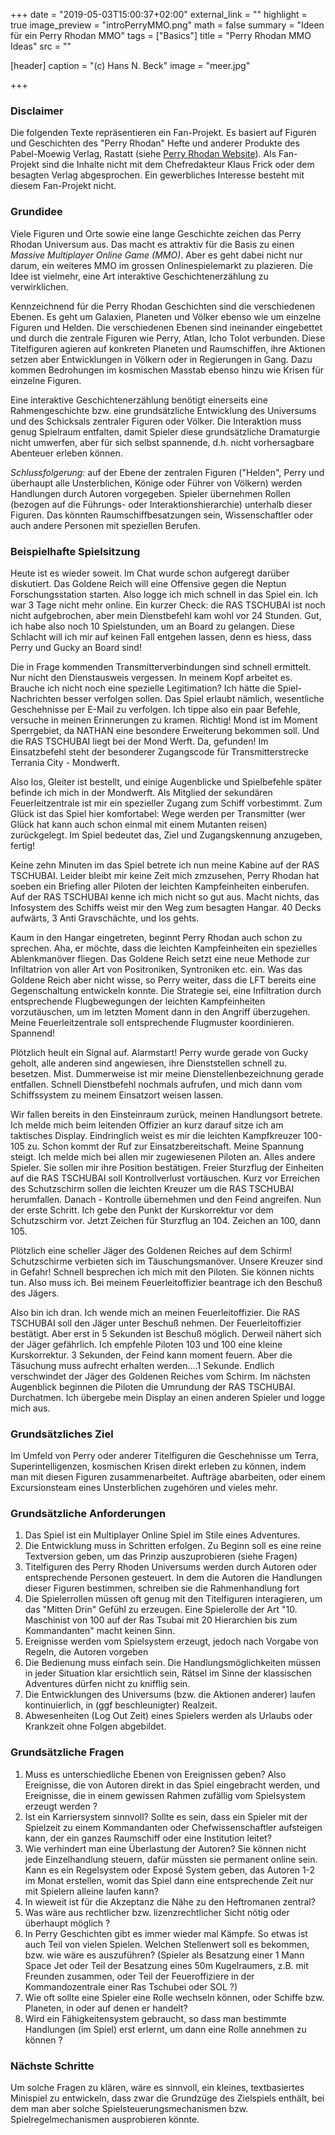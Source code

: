 +++
date = "2019-05-03T15:00:37+02:00"
external_link = ""
highlight = true
image_preview = "introPerryMMO.png"
math = false
summary = "Ideen für ein Perry Rhodan MMO"
tags = ["Basics"]
title = "Perry Rhodan MMO Ideas"
src = ""

[header]
  caption = "(c) Hans N. Beck"
  image = "meer.jpg"

+++

### Disclaimer

Die folgenden Texte repräsentieren ein Fan-Projekt. Es basiert auf Figuren und Geschichten des "Perry Rhodan" Hefte und anderer Produkte des Pabel-Moewig Verlag, Rastatt (siehe [Perry Rhodan Website](https://perry-rhodan.net/)). Als Fan-Projekt sind die Inhalte nicht mit dem Chefredakteur Klaus Frick oder dem besagten Verlag abgesprochen. Ein gewerbliches Interesse besteht mit diesem Fan-Projekt nicht. 

### Grundidee

Viele Figuren und Orte sowie eine lange Geschichte zeichen das Perry Rhodan Universum aus. Das macht es attraktiv für die Basis zu einen *Massive Multiplayer Online Game (MMO)*. Aber es geht dabei nicht nur darum, ein weiteres MMO im grossen Onlinespielemarkt zu plazieren. Die Idee ist vielmehr, eine Art interaktive Geschichtenerzählung zu verwirklichen.

Kennzeichnend für die Perry Rhodan Geschichten sind die verschiedenen Ebenen. Es geht um Galaxien, Planeten und Völker ebenso wie um einzelne Figuren und Helden. Die verschiedenen Ebenen sind ineinander eingebettet und durch die zentrale Figuren wie Perry, Atlan, Icho Tolot verbunden. Diese Titelfiguren agieren auf konkreten Planeten und Raumschiffen, ihre Aktionen setzen aber Entwicklungen in Völkern oder in Regierungen in Gang. Dazu kommen Bedrohungen im kosmischen Masstab ebenso hinzu wie Krisen für einzelne Figuren.

Eine interaktive Geschichtenerzählung benötigt einerseits eine Rahmengeschichte bzw. eine grundsätzliche Entwicklung des Universums und des Schicksals zentraler Figuren oder Völker. Die Interaktion muss genug Spielraum entfalten, damit Spieler diese grundsätzliche Dramaturgie nicht umwerfen, aber für sich selbst spannende, d.h. nicht vorhersagbare Abenteuer erleben können. 

*Schlussfolgerung:* auf der Ebene der zentralen Figuren ("Helden", Perry und überhaupt alle Unsterblichen, Könige oder Führer von Völkern) werden Handlungen durch Autoren vorgegeben. Spieler übernehmen Rollen (bezogen auf die Führungs- oder Interaktionshierarchie) unterhalb dieser Figuren. Das könnten Raumschiffbesatzungen sein, Wissenschaftler oder auch andere Personen mit speziellen Berufen. 


### Beispielhafte Spielsitzung

Heute ist es wieder soweit. Im Chat wurde schon aufgeregt darüber diskutiert. Das Goldene Reich will eine Offensive gegen die Neptun Forschungsstation starten. Also logge ich mich schnell in das Spiel ein. Ich war 3 Tage nicht mehr online. Ein kurzer Check: die RAS TSCHUBAI ist noch nicht aufgebrochen, aber mein Dienstbefehl kam wohl vor 24 Stunden. Gut, ich habe also noch 10 Spielstunden, um an Board zu gelangen. Diese Schlacht will ich mir auf keinen Fall entgehen lassen, denn es hiess, dass Perry und Gucky an Board sind! 

Die in Frage kommenden Transmitterverbindungen sind schnell ermittelt. Nur nicht den Dienstausweis vergessen. In meinem Kopf arbeitet es. Brauche ich nicht noch eine spezielle Legitimation? Ich hätte die Spiel-Nachrichten besser verfolgen sollen. Das Spiel erlaubt nämlich, wesentliche Geschehnisse per E-Mail zu verfolgen. Ich tippe also ein paar Befehle, versuche in meinen Erinnerungen zu kramen. Richtig! Mond ist im Moment Sperrgebiet,  da NATHAN eine besondere Erweiterung bekommen soll. Und die RAS TSCHUBAI liegt bei der Mond Werft. Da, gefunden! Im Einsatzbefehl steht der besonderer Zugangscode für Transmitterstrecke Terrania City - Mondwerft. 

Also los, Gleiter ist bestellt, und einige Augenblicke und Spielbefehle später befinde ich mich in der Mondwerft. Als Mitglied der sekundären Feuerleitzentrale ist mir ein spezieller Zugang zum Schiff vorbestimmt. Zum Glück ist das Spiel hier komfortabel: Wege werden per Transmitter (wer Glück hat kann auch schon einmal mit einem Mutanten reisen) zurückgelegt. Im Spiel bedeutet das, Ziel und Zugangskennung anzugeben, fertig! 

Keine zehn Minuten im das Spiel betrete ich nun meine Kabine auf der RAS TSCHUBAI. Leider bleibt mir keine Zeit mich zmzusehen, Perry Rhodan hat soeben ein Briefing aller Piloten der leichten Kampfeinheiten einberufen. Auf der RAS TSCHUBAI kenne ich mich nicht so gut aus. Macht nichts, das Infosystem des Schiffs weist mir den Weg zum besagten Hangar. 40 Decks aufwärts, 3 Anti Gravschächte, und los gehts.

Kaum in den Hangar eingetreten, beginnt Perry Rhodan auch schon zu sprechen. Aha, er möchte, dass die leichten Kampfeinheiten ein spezielles Ablenkmanöver fliegen. Das Goldene Reich setzt eine neue Methode zur Infiltatrion von aller Art von Positroniken, Syntroniken etc. ein. Was das Goldene Reich aber nicht wisse, so Perry weiter, dass die LFT bereits eine Gegenschaltung entwickeln konnte. Die Strategie sei, eine Infiltration durch entsprechende Flugbewegungen der leichten Kampfeinheiten vorzutäuschen, um im letzten Moment dann in den Angriff überzugehen. Meine Feuerleitzentrale soll entsprechende Flugmuster koordinieren. Spannend!

Plötzlich heult ein Signal auf. Alarmstart! Perry wurde gerade von Gucky geholt, alle anderen sind angewiesen, ihre Dienststellen schnell zu. besetzen. Mist. Dummerweise ist mir meine Dienstellenbezeichnung gerade entfallen. Schnell Dienstbefehl nochmals aufrufen, und mich dann vom Schiffssystem zu meinem Einsatzort weisen lassen. 

Wir fallen bereits in den Einsteinraum zurück, meinen Handlungsort betrete. Ich melde mich beim leitenden Offizier an kurz darauf sitze ich am taktisches Display. Eindringlich weist es mir die leichten Kampfkreuzer 100-105 zu. Schon kommt der Ruf zur Einsatzbereitschaft. Meine Spannung steigt. Ich melde mich bei allen mir zugewiesenen Piloten an. Alles andere Spieler. Sie sollen mir ihre Position bestätigen. Freier Sturzflug der Einheiten auf die RAS TSCHUBAI soll Kontrollverlust vortäuschen. Kurz vor Erreichen des Schutzschirm sollen die leichten Kreuzer um die RAS TSCHUBAI herumfallen. Danach - Kontrolle übernehmen und den Feind angreifen. Nun der erste Schritt. Ich gebe den Punkt der Kurskorrektur vor dem Schutzschirm vor. Jetzt Zeichen für Sturzflug an 104. Zeichen an 100, dann 105. 

Plötzlich eine scheller Jäger des Goldenen Reiches auf dem Schirm! Schutzschirme verbieten sich im Täuschungsmanöver. Unsere Kreuzer sind in Gefahr! Schnell besprechen ich mich mit den Piloten. Sie können nichts tun. Also muss ich. Bei meinem Feuerleitoffizier beantrage ich den Beschuß des Jägers.

 Also bin ich dran. Ich wende mich an meinen Feuerleitoffizier. Die RAS TSCHUBAI soll den Jäger unter Beschuß nehmen. Der Feuerleitoffizier bestätigt. Aber erst in 5 Sekunden ist Beschuß möglich. Derweil nähert sich der Jäger gefährlich. Ich empfehle Piloten 103 und 100 eine kleine Kurskorrektur. 3 Sekunden, der Feind kann moment feuern. Aber die Täsuchung muss aufrecht erhalten werden....1 Sekunde. Endlich verschwindet der Jäger des Goldenen Reiches vom Schirm. Im nächsten Augenblick beginnen die Piloten die Umrundung der RAS TSCHUBAI. Durchatmen. Ich übergebe mein Display an einen anderen Spieler und logge mich aus. 



### Grundsätzliches Ziel

Im Umfeld von Perry oder anderer Titelfiguren die Geschehnisse um Terra, Superintelligenzen, kosmischen Krisen direkt erleben zu können, indem man mit diesen Figuren zusammenarbeitet. Aufträge abarbeiten, oder einem Excursionsteam eines Unsterblichen zugehören und vieles mehr.

### Grundsätzliche Anforderungen

1.  Das Spiel ist ein Multiplayer Online Spiel im Stile eines Adventures. 
2.  Die Entwicklung muss in Schritten erfolgen. Zu Beginn soll es eine reine Textversion geben, um das Prinzip auszuprobieren (siehe Fragen)
3. Titelfiguren des Perry Rhoden Universums werden durch Autoren oder entsprechende Personen gesteuert. In dem die Autoren die Handlungen dieser Figuren bestimmen, schreiben sie die Rahmenhandlung fort
4.  Die Spielerrollen müssen oft genug mit den Titelfiguren interagieren, um das "Mitten Drin" Gefühl zu erzeugen. Eine Spielerolle der Art "10. Maschinist von 100 auf der Ras Tsubai mit 20 Hierarchien bis zum Kommandanten" macht keinen Sinn. 
5.  Ereignisse werden vom Spielsystem erzeugt, jedoch nach Vorgabe von Regeln, die Autoren vorgeben
6.  Die Bedienung muss einfach sein. Die Handlungsmöglichkeiten müssen in jeder Situation klar ersichtlich sein, Rätsel im Sinne der klassischen Adventures dürfen nicht zu knifflig sein.
7. Die Entwicklungen des Universums (bzw. die Aktionen anderer) laufen kontinuierlich, in (ggf beschleunigter) Realzeit. 
8. Abwesenheiten (Log Out Zeit) eines Spielers werden als Urlaubs oder Krankzeit ohne Folgen abgebildet.


### Grundsätzliche Fragen

1.  Muss es unterschiedliche Ebenen von Ereignissen geben? Also Ereignisse, die von Autoren direkt in das Spiel eingebracht werden, und Ereignisse, die in einem gewissen Rahmen zufällig vom Spielsystem erzeugt werden ?
2.  Ist ein Karriersystem sinnvoll? Sollte es sein, dass ein Spieler mit der Spielzeit zu einem Kommandanten oder Chefwissenschaftler aufsteigen kann, der ein ganzes Raumschiff oder eine Institution leitet? 
3.  Wie verhindert man eine Überlastung der Autoren? Sie können nicht jede Einzelhandlung steuern, dafür müssten sie permanent online sein. Kann es ein Regelsystem oder Exposé System geben, das Autoren 1-2 im Monat erstellen, womit das Spiel dann eine entsprechende Zeit nur mit Spielern alleine laufen kann?
4.  In wieweit ist für die Akzeptanz die Nähe zu den Heftromanen zentral? 
5.  Was wäre aus rechtlicher bzw. lizenzrechtlicher Sicht nötig oder überhaupt möglich ?
6.  In Perry Geschichten gibt es immer wieder mal Kämpfe. So etwas ist auch Teil von vielen Spielen. Welchen Stellenwert soll es bekommen, bzw. wie wäre es auszuführen? (Spieler als Besatzung einer 1 Mann Space Jet oder Teil der Besatzung eines 50m Kugelraumers, z.B. mit Freunden zusammen, oder Teil der Feueroffiziere in der Kommandozentrale einer Ras Tschubei oder SOL ?)
7. Wie oft sollte eine Spieler eine Rolle wechseln können, oder Schiffe bzw. Planeten, in oder auf denen er handelt?
8. Wird ein Fähigkeitensystem gebraucht, so dass man bestimmte Handlungen (im Spiel) erst erlernt, um dann eine Rolle annehmen zu können ?

### Nächste Schritte

Um solche Fragen zu klären, wäre es sinnvoll, ein kleines, textbasiertes Minispiel zu entwickeln, dass zwar die Grundzüge des Zielspiels enthält, bei dem man aber solche Spielsteuerungsmechanismen bzw. Spielregelmechanismen ausprobieren könnte.